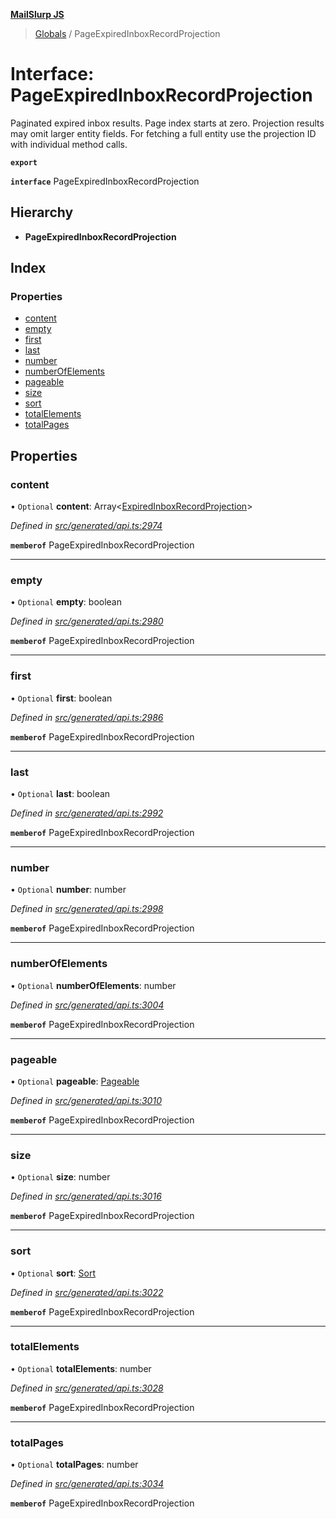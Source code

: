 **[MailSlurp JS](../README.md)**

> [Globals](../README.md) / PageExpiredInboxRecordProjection

# Interface: PageExpiredInboxRecordProjection

Paginated expired inbox results. Page index starts at zero. Projection results may omit larger entity fields. For fetching a full entity use the projection ID with individual method calls.

**`export`** 

**`interface`** PageExpiredInboxRecordProjection

## Hierarchy

* **PageExpiredInboxRecordProjection**

## Index

### Properties

* [content](pageexpiredinboxrecordprojection.md#content)
* [empty](pageexpiredinboxrecordprojection.md#empty)
* [first](pageexpiredinboxrecordprojection.md#first)
* [last](pageexpiredinboxrecordprojection.md#last)
* [number](pageexpiredinboxrecordprojection.md#number)
* [numberOfElements](pageexpiredinboxrecordprojection.md#numberofelements)
* [pageable](pageexpiredinboxrecordprojection.md#pageable)
* [size](pageexpiredinboxrecordprojection.md#size)
* [sort](pageexpiredinboxrecordprojection.md#sort)
* [totalElements](pageexpiredinboxrecordprojection.md#totalelements)
* [totalPages](pageexpiredinboxrecordprojection.md#totalpages)

## Properties

### content

• `Optional` **content**: Array\<[ExpiredInboxRecordProjection](expiredinboxrecordprojection.md)>

*Defined in [src/generated/api.ts:2974](https://github.com/mailslurp/mailslurp-client/blob/8d5c17f/src/generated/api.ts#L2974)*

**`memberof`** PageExpiredInboxRecordProjection

___

### empty

• `Optional` **empty**: boolean

*Defined in [src/generated/api.ts:2980](https://github.com/mailslurp/mailslurp-client/blob/8d5c17f/src/generated/api.ts#L2980)*

**`memberof`** PageExpiredInboxRecordProjection

___

### first

• `Optional` **first**: boolean

*Defined in [src/generated/api.ts:2986](https://github.com/mailslurp/mailslurp-client/blob/8d5c17f/src/generated/api.ts#L2986)*

**`memberof`** PageExpiredInboxRecordProjection

___

### last

• `Optional` **last**: boolean

*Defined in [src/generated/api.ts:2992](https://github.com/mailslurp/mailslurp-client/blob/8d5c17f/src/generated/api.ts#L2992)*

**`memberof`** PageExpiredInboxRecordProjection

___

### number

• `Optional` **number**: number

*Defined in [src/generated/api.ts:2998](https://github.com/mailslurp/mailslurp-client/blob/8d5c17f/src/generated/api.ts#L2998)*

**`memberof`** PageExpiredInboxRecordProjection

___

### numberOfElements

• `Optional` **numberOfElements**: number

*Defined in [src/generated/api.ts:3004](https://github.com/mailslurp/mailslurp-client/blob/8d5c17f/src/generated/api.ts#L3004)*

**`memberof`** PageExpiredInboxRecordProjection

___

### pageable

• `Optional` **pageable**: [Pageable](pageable.md)

*Defined in [src/generated/api.ts:3010](https://github.com/mailslurp/mailslurp-client/blob/8d5c17f/src/generated/api.ts#L3010)*

**`memberof`** PageExpiredInboxRecordProjection

___

### size

• `Optional` **size**: number

*Defined in [src/generated/api.ts:3016](https://github.com/mailslurp/mailslurp-client/blob/8d5c17f/src/generated/api.ts#L3016)*

**`memberof`** PageExpiredInboxRecordProjection

___

### sort

• `Optional` **sort**: [Sort](sort.md)

*Defined in [src/generated/api.ts:3022](https://github.com/mailslurp/mailslurp-client/blob/8d5c17f/src/generated/api.ts#L3022)*

**`memberof`** PageExpiredInboxRecordProjection

___

### totalElements

• `Optional` **totalElements**: number

*Defined in [src/generated/api.ts:3028](https://github.com/mailslurp/mailslurp-client/blob/8d5c17f/src/generated/api.ts#L3028)*

**`memberof`** PageExpiredInboxRecordProjection

___

### totalPages

• `Optional` **totalPages**: number

*Defined in [src/generated/api.ts:3034](https://github.com/mailslurp/mailslurp-client/blob/8d5c17f/src/generated/api.ts#L3034)*

**`memberof`** PageExpiredInboxRecordProjection
